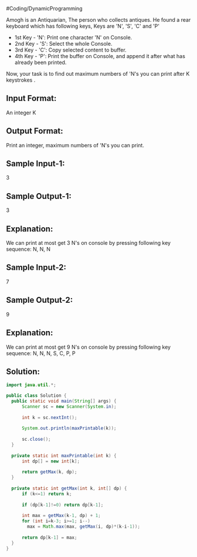 #Coding/DynamicProgramming 

Amogh is an Antiquarian, The person who collects antiques. He found a rear keyboard which has following keys, Keys are 'N', 'S', 'C' and 'P'

- 1st Key - 'N': Print one character 'N' on Console.
- 2nd Key - 'S': Select the whole Console.
- 3rd Key - 'C': Copy selected content to buffer.
- 4th Key - 'P': Print the buffer on Console, and append it after what has already been printed.

Now, your task is to find out maximum numbers of 'N's you can print
after K keystrokes . 

Input Format:
-------------
An integer K

Output Format:
--------------
Print an integer, maximum numbers of 'N's you can print.

Sample Input-1:
-------------------
3

Sample Output-1:
-------------------- 
3

Explanation: 
---------------
We can print at most get 3 N's on console by pressing following key sequence:
N, N, N

Sample Input-2:
-------------------
7

Sample Output-2:
---------------------
9

Explanation: 
---------------
We can print at most get 9 N's on console by pressing following key sequence:
N, N, N, S, C, P, P

## Solution:

```java
import java.util.*;

public class Solution {
  public static void main(String[] args) {
      Scanner sc = new Scanner(System.in);
      
      int k = sc.nextInt();
      
      System.out.println(maxPrintable(k));
      
      sc.close();
  }
  
  private static int maxPrintable(int k) {
      int dp[] = new int[k];
      
      return getMax(k, dp);
  }
  
  private static int getMax(int k, int[] dp) {
      if (k<=1) return k;
      
      if (dp[k-1]!=0) return dp[k-1];
      
      int max = getMax(k-1, dp) + 1;
      for (int i=k-3; i>=1; i--)
        max = Math.max(max, getMax(i, dp)*(k-i-1));
        
      return dp[k-1] = max;
  }
}
```